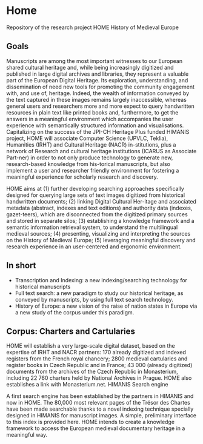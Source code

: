 # Home
Repository of the research project HOME History of Medieval Europe

## Goals

Manuscripts are among the most important witnesses to our European shared cultural heritage and, while being increasingly digitized and published in large digital archives and libraries, they represent a valuable part of the European Digital Heritage. Its exploration, understanding, and dissemination of need new tools for promoting the community engagement with, and use of, heritage. Indeed, the wealth of information conveyed by the text captured in these images remains largely inaccessible, whereas general users and researchers more and more expect to query handwritten resources in plain text like printed books and, furthermore, to get the answers in a meaningful environment which accompanies the user experience with semantically structured information and visualisations. Capitalizing on the success of the JPI-CH Heritage Plus funded HIMANIS project, HOME will associate Computer Science (UPVLC, Teklia), Humanities (IRHT) and Cultural Heritage (NACR) in-stitutions, plus a network of Research and cultural heritage institutions (ICARUS as Associate Part-ner) in order to not only produce technology to generate new, research-based knowledge from his-torical manuscripts, but also implement a user and researcher friendly environment for fostering a meaningful experience for scholarly research and discovery.

HOME aims at (1) further developing searching approaches specifically designed for querying large sets of text images digitized from historical handwritten documents; (2) linking Digital Cultural Her-itage and associated metadata (abstract, indexes and text editions) and authority data (indexes, gazet-teers), which are disconnected from the digitized primary sources and stored in separate silos; (3) establishing a knowledge framework and a semantic information retrieval system, to understand the multilingual medieval sources; (4) presenting, visualizing and interpreting the sources on the History of Medieval Europe; (5) leveraging meaningful discovery and research experience in an user-centered and ergonomic environment.

## In short

- Transcription and Indexing: a new indexing/searching technology for historical manuscripts
- Full text search: a new paradigm to study our historical heritage, as conveyed by manuscripts, by using full text search technology.
- History of Europe: a new vision of the raise of nation states in Europe via a new study of the corpus under this paradigm.

## Corpus: Charters and Cartularies

HOME will establish a very large-scale digital dataset, based on the expertise of IRHT and NACR partners: 170 already digitized and indexed registers from the French royal chancery; 2800 medieval cartularies and register books in Czech Republic and in France; 43 000 (already digitized) documents from the archives of the Czech Republic in Monasterium, including 22 760 charters held by National Archives in Prague. HOME also establishes a link with Monasterium.net.
HIMANIS Search engine

A first search engine has been established by the partners in HIMANIS and now in HOME. The 80,000 most relevant pages of the Trésor des Chartes have been made searchable thanks to a novel indexing technique specially designed in HIMANIS for manuscript images. A simple, preliminary interface to this index is provided here. HOME intends to create a knowledge framework to access the European medieval documentary heritage in a meaningful way.
